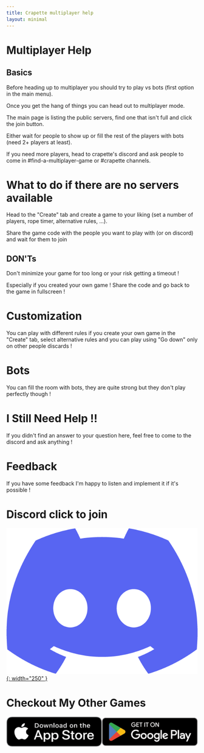 ```yaml
---
title: Crapette multiplayer help
layout: minimal
---
```


# **Multiplayer Help**
## **Basics**
Before heading up to multiplayer you should try to play vs bots (first option in the main menu).

Once you get the hang of things you can head out to multiplayer mode.

The main page is listing the public servers, find one that isn't full and click the join button.

Either wait for people to show up or fill the rest of the players with bots (need 2+ players at least).

If you need more players, head to crapette's discord and ask people to come in #find-a-multiplayer-game or #crapette channels.
# **What to do if there are no servers available**
Head to the "Create" tab and create a game to your liking (set a number of players, rope timer, alternative rules, ...).

Share the game code with the people you want to play with (or on discord) and wait for them to join
## **DON'Ts**
Don't minimize your game for too long or your risk getting a timeout !

Especially if you created your own game ! Share the code and go back to the game in fullscreen !
# **Customization**
You can play with different rules if you create your own game in the "Create" tab, select alternative rules and you can play using "Go down" only on other people discards !
# **Bots**
You can fill the room with bots, they are quite strong but they don't play perfectly though ! 
# **I Still Need Help !!**
If you didn't find an answer to your question here, feel free to come to the discord and ask anything !
# **Feedback**
If you have some feedback I'm happy to listen and implement it if it's possible !
# **Discord click to join**
[![Discord](/icons/discord.png){: width="250" }](https://discord.gg/44WAB5Q8xR)
# **Checkout My Other Games**
[![My Apps](/icons/PlayStoresIconsENG.png)](https://onelink.to/gkhhrc)

